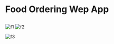 # Food Ordering Wep App

##


![f1](https://user-images.githubusercontent.com/64718836/91637330-55a83d00-ea25-11ea-8e86-2b22a8bfc686.JPG)
![f2](https://user-images.githubusercontent.com/64718836/91637349-6f498480-ea25-11ea-9b6b-833b8d0ad64f.JPG)



![f3](https://user-images.githubusercontent.com/64718836/91637351-71134800-ea25-11ea-8267-509c8d163752.JPG)
